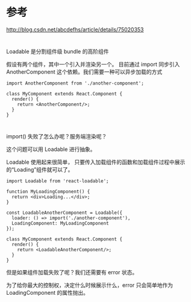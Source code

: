 

# 参考

http://blog.csdn.net/abcdefhs/article/details/75020353



# 

Loadable 是分割组件级 bundle 的高阶组件


假设有两个组件，其中一个引入并渲染另一个。
目前通过 import 同步引入 AnotherComponent 这个依赖。我们需要一种可以异步加载的方式


    import AnotherComponent from './another-component';
     
    class MyComponent extends React.Component {
      render() {
        return <AnotherComponent/>;
      }
    }

# 
    
import() 失败了怎么办呢？服务端渲染呢？

这个问题可以用 Loadable 进行抽象。

Loadable 使用起来很简单，
只要传入加载组件的函数和加载组件过程中展示的“Loading”组件就可以了。


    import Loadable from 'react-loadable';
     
    function MyLoadingComponent() {
      return <div>Loading...</div>;
    }
     
    const LoadableAnotherComponent = Loadable({
      loader: () => import('./another-component'),
      LoadingComponent: MyLoadingComponent
    });
     
    class MyComponent extends React.Component {
      render() {
        return <LoadableAnotherComponent/>;
      }
    }


但是如果组件加载失败了呢？我们还需要有 error 状态。

为了给你最大的控制权，决定什么时候展示什么，error 只会简单地作为 LoadingComponent 的属性抛出。


#     
